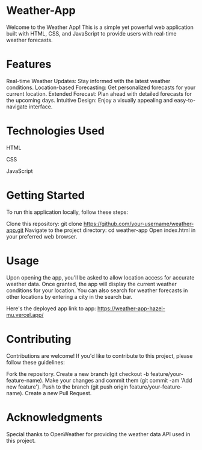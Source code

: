# Weather-App
Welcome to the Weather App! This is a simple yet powerful web application built with HTML, CSS, and JavaScript to provide users with real-time weather forecasts.

# Features
Real-time Weather Updates: Stay informed with the latest weather conditions.
Location-based Forecasting: Get personalized forecasts for your current location.
Extended Forecast: Plan ahead with detailed forecasts for the upcoming days.
Intuitive Design: Enjoy a visually appealing and easy-to-navigate interface.

# Technologies Used
HTML

CSS

JavaScript

# Getting Started
To run this application locally, follow these steps:

Clone this repository: git clone https://github.com/your-username/weather-app.git
Navigate to the project directory: cd weather-app
Open index.html in your preferred web browser.

# Usage
Upon opening the app, you'll be asked to allow location access for accurate weather data.
Once granted, the app will display the current weather conditions for your location.
You can also search for weather forecasts in other locations by entering a city in the search bar.

Here's the deployed app link to app: https://weather-app-hazel-mu.vercel.app/


# Contributing
Contributions are welcome! If you'd like to contribute to this project, please follow these guidelines:

Fork the repository.
Create a new branch (git checkout -b feature/your-feature-name).
Make your changes and commit them (git commit -am 'Add new feature').
Push to the branch (git push origin feature/your-feature-name).
Create a new Pull Request.

# Acknowledgments
Special thanks to OpenWeather for providing the weather data API used in this project.
